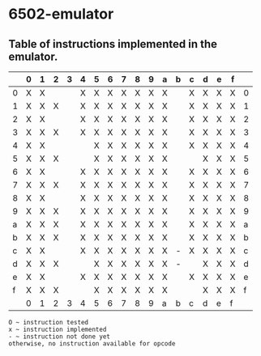 # 6502-emulator
## Table of instructions implemented in the emulator.

|   | 0 | 1 | 2 | 3 | 4 | 5 | 6 | 7 | 8 | 9 | a | b | c | d | e | f |   |
|---|---|---|---|---|---|---|---|---|---|---|---|---|---|---|---|---|---|
| 0 | X | X |   |   | X | X | X | X | X | X | X |   | X | X | X | X | 0 |
| 1 | X | X | X |   | X | X | X | X | X | X | X |   | X | X | X | X | 1 |
| 2 | X | X |   |   | X | X | X | X | X | X | X |   | X | X | X | X | 2 |
| 3 | X | X | X |   | X | X | X | X | X | X | X |   | X | X | X | X | 3 |
| 4 | X | X |   |   |   | X | X | X | X | X | X |   | X | X | X | X | 4 |
| 5 | X | X | X |   |   | X | X | X | X | X | X |   |   | X | X | X | 5 |
| 6 | X | X |   |   | X | X | X | X | X | X | X |   | X | X | X | X | 6 |
| 7 | X | X | X |   | X | X | X | X | X | X | X |   | X | X | X | X | 7 |
| 8 | X | X |   |   | X | X | X | X | X | X | X |   | X | X | X | X | 8 |
| 9 | X | X | X |   | X | X | X | X | X | X | X |   | X | X | X | X | 9 |
| a | X | X | X |   | X | X | X | X | X | X | X |   | X | X | X | X | a |
| b | X | X | X |   | X | X | X | X | X | X | X |   | X | X | X | X | b |
| c | X | X |   |   | X | X | X | X | X | X | X | - | X | X | X | X | c |
| d | X | X | X |   |   | X | X | X | X | X | X | - |   | X | X | X | d |
| e | X | X |   |   | X | X | X | X | X | X | X |   | X | X | X | X | e |
| f | X | X | X |   |   | X | X | X | X | X | X |   |   | X | X | X | f |
|   | 0 | 1 | 2 | 3 | 4 | 5 | 6 | 7 | 8 | 9 | a | b | c | d | e | f |   |

`O ~ instruction tested`  
`x ~ instruction implemented`  
`- ~ instruction not done yet`  
`otherwise, no instruction available for opcode`


